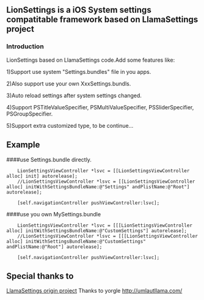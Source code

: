 ## LionSettings is a iOS System settings compatitable framework based on LlamaSettings project


### Introduction
LionSettings based on LlamaSettings code.Add some features like:
  
1)Support use system "Settings.bundles" file in you apps.
  
2)Also support use your own XxxSettings.bundls.
  
3)Auto reload settings after system settings changed.

4)Support  PSTitleValueSpecifier, PSMultiValueSpecifier, PSSliderSpecifier, PSGroupSpecifier.

5)Support extra customized type, to be continue...


## Example

####use Settings.bundle directly.
		
		LionSettingsViewController *lsvc = [[LionSettingsViewController alloc] init] autorelease];
	    //LionSettingsViewController *lsvc = [[LionSettingsViewController alloc] initWithSettingsBundleName:@"Settings" andPlistName:@"Root"] autorelease];

		[self.navigationController pushViewController:lsvc];
		
####use you own MySettings.bundle
		
		LionSettingsViewController *lsvc = [[[LionSettingsViewController alloc] initWithSettingsBundleName:@"CustomSettings"] autorelease];
	    //LionSettingsViewController *lsvc = [[[LionSettingsViewController alloc] initWithSettingsBundleName:@"CustomSettings" andPlistName:@"Root"] autorelease];

		[self.navigationController pushViewController:lsvc];
		

## Special thanks to
[LlamaSettings origin project](https://code.google.com/p/llamasettings/)
Thanks to yorgle http://umlautllama.com/
